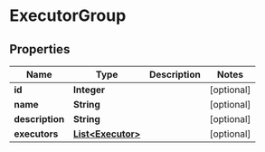 
# ExecutorGroup

## Properties
Name | Type | Description | Notes
------------ | ------------- | ------------- | -------------
**id** | **Integer** |  |  [optional]
**name** | **String** |  |  [optional]
**description** | **String** |  |  [optional]
**executors** | [**List&lt;Executor&gt;**](Executor.md) |  |  [optional]



